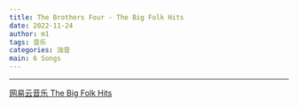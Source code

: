 ```yaml
---
title: The Brothers Four - The Big Folk Hits
date: 2022-11-24
author: m1
tags: 音乐
categories: 浊音
main: 6 Songs
---
```


<link rel="stylesheet" href="/css/APlayer.min.css">
<div id="aplayer"></div>
<script src="/js/APlayer.min.js"></script>
<script>
    const ap = new APlayer({
    container: document.getElementById('aplayer'),
    lrcType: 3,
    loop: 'none',
    audio: [
        {
        name: '500 Miles',
        artist: 'The Brothers Four',
        url: '500 Miles.m4a',
        cover: 'Cover.jpg',
        lrc: '500 Miles.lrc',
        },
        {
        name: 'The John B. Sails',
        artist: 'The Brothers Four',
        url: 'The John B. Sails.m4a',
        cover: 'Cover.jpg',
        lrc: 'The John B. Sails.lrc',
        },
        {
        name: 'If I Had a Hammer (The Hammer Song)',
        artist: 'The Brothers Four',
        url: 'If I Had a Hammer (The Hammer Song).m4a',
        cover: 'Cover.jpg',
        lrc: 'If I Had a Hammer (The Hammer Song).lrc',
        },
        {
        name: 'Tie Me Kangaroo Down, Sport',
        artist: 'The Brothers Four',
        url: 'Tie Me Kangaroo Down, Sport.m4a',
        cover: 'Cover.jpg',
        lrc: 'Tie Me Kangaroo Down, Sport.lrc',
        },
        {
        name: 'Wolverton Mountain',
        artist: 'The Brothers Four',
        url: 'Wolverton Mountain.m4a',
        cover: 'Cover.jpg',
        lrc: 'Wolverton Mountain.lrc',
        },
        {
        name: 'Michael Row the Boat Ashore',
        artist: 'Tiësto',
        url: 'Michael Row the Boat Ashore.m4a',
        cover: 'Cover.jpg',
        lrc: 'Michael Row the Boat Ashore.lrc',
        }
    ]
});
</script>

---

[网易云音乐 The Big Folk Hits](https://music.163.com/#/album?id=202080)